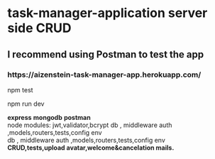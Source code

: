 # task-manager-application server side CRUD
<h2>I recommend using Postman to test the app </h2>
<h3>https://aizenstein-task-manager-app.herokuapp.com/</h3>
<p>npm test</p>
<p>npm run dev</p>
<span><strong>express</strong></span>
<span><strong>mongodb</strong></span>
<span><strong>postman</strong></span>
</br>
<span>node modules: jwt,validator,bcrypt</span>
<span>db , middleware auth ,models,routers,tests,config env</span>
</br>
<span>db , middleware auth ,models,routers,tests,config env</span>
</br>
<span><strong>CRUD,tests,upload avatar,welcome&cancelation mails.</strong></span>
